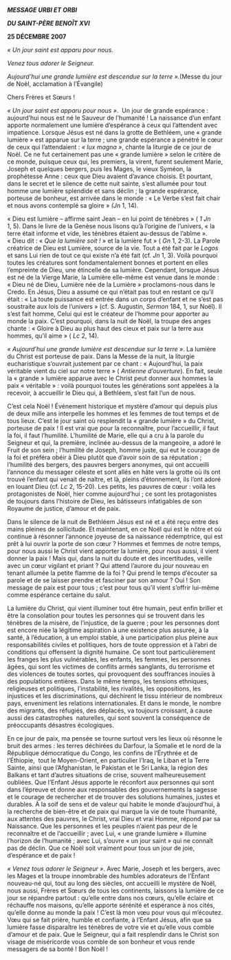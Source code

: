 ***MESSAGE URBI ET ORBI***

***DU SAINT-PÈRE BENOÎT XVI***

**25 DÉCEMBRE 2007**

*« Un jour saint est apparu pour nous.*

*Venez tous adorer le Seigneur.*

*Aujourd’hui une grande lumière est descendue sur la terre ».*(Messe du jour de Noël, acclamation à l’Évangile)

Chers Frères et Sœurs !

*« Un jour saint est apparu pour nous »*.  Un jour de grande espérance : aujourd’hui nous est né le Sauveur de l’humanité ! La naissance d’un enfant apporte normalement une lumière d’espérance à ceux qui l’attendent avec impatience. Lorsque Jésus est né dans la grotte de Bethléem, une « grande lumière » est apparue sur la terre ; une grande espérance a pénétré le cœur de ceux qui l’attendaient : *« lux magna »*, chante la liturgie de ce jour de Noël. Ce ne fut certainement pas une « grande lumière » selon le critère de ce monde, puisque ceux qui, les premiers, la virent, furent seulement Marie, Joseph et quelques bergers, puis les Mages, le vieux Syméon, la prophétesse Anne : ceux que Dieu avaient d’avance choisis. Et pourtant, dans le secret et le silence de cette nuit sainte, s’est allumée pour tout homme une lumière splendide et sans déclin ; la grande espérance, porteuse de bonheur, est arrivée dans le monde : « Le Verbe s’est fait chair et nous avons contemplé sa gloire » *(Jn* 1, 14).

« Dieu est lumière – affirme saint Jean – en lui point de ténèbres » ( *1 Jn* 1, 5). Dans le livre de la Genèse nous lisons qu’à l’origine de l’univers, « la terre était informe et vide, les ténèbres étaient au-dessus de l’abîme ». « Dieu dit : « *Que la lumière soit !* » et la lumière fut » ( *Gn* 1, 2-3). La Parole créatrice de Dieu est Lumière, source de la vie. Tout a été fait par le *Logos* et sans Lui rien de tout ce qui existe n’a été fait (cf. *Jn* 1, 3). Voilà pourquoi toutes les créatures sont fondamentalement bonnes et portent en elles l’empreinte de Dieu, une étincelle de sa lumière. Cependant, lorsque Jésus est né de la Vierge Marie, la Lumière elle-même est venue dans le monde : « Dieu né de Dieu, Lumière née de la Lumière » proclamons-nous dans le Credo. En Jésus, Dieu a assumé ce qui n’était pas tout en restant ce qu’il était : « La toute puissance est entrée dans un corps d’enfant et ne s’est pas soustraite aux lois de l’univers » (cf. S. Augustin, *Sermon* 184, 1, sur Noël). Il s’est fait homme, Celui qui est le créateur de l’homme pour apporter au monde la paix. C’est pourquoi, dans la nuit de Noël, la troupe des anges chante : « Gloire à Dieu au plus haut des cieux et paix sur la terre aux hommes, qu’il aime » ( *Lc* 2, 14).

*« Aujourd’hui une grande lumière est descendue sur la terre »*. La lumière du Christ est porteuse de paix. Dans la Messe de la nuit, la liturgie eucharistique s’ouvrait justement par ce chant : « Aujourd’hui, la paix véritable vient du ciel sur notre terre » ( *Antienne d’ouverture*). En fait, seule la « grande » lumière apparue avec le Christ peut donner aux hommes la paix « véritable » : voilà pourquoi toutes les générations sont appelées à la recevoir, à accueillir le Dieu qui, à Bethléem, s’est fait l’un de nous.

C’est cela Noël ! Événement historique et mystère d’amour qui depuis plus de deux mille ans interpelle les hommes et les femmes de tout temps et de tous lieux. C’est le jour saint où resplendit la « grande lumière » du Christ, porteuse de paix ! Il est vrai que pour la reconnaître, pour l’accueillir, il faut la foi, il faut l’humilité. L’humilité de Marie, elle qui a cru à la parole du Seigneur et qui, la première, inclinée au-dessus de la mangeoire, a adoré le Fruit de son sein ; l’humilité de Joseph, homme juste, qui eut le courage de la foi et préféra obéir à Dieu plutôt que d’avoir soin de sa réputation ; l’humilité des bergers, des pauvres bergers anonymes, qui ont accueilli l’annonce du messager céleste et sont allés en hâte vers la grotte où ils ont trouvé l’enfant qui venait de naître, et là, pleins d’étonnement, ils l’ont adoré en louant Dieu (cf. *Lc* 2, 15-20). Les petits, les pauvres de cœur : voilà les protagonistes de Noël, hier comme aujourd’hui ; ce sont les protagonistes de toujours dans l’histoire de Dieu, les bâtisseurs infatigables de son Royaume de justice, d’amour et de paix.

Dans le silence de la nuit de Bethléem Jésus est né et a été reçu entre des mains pleines de sollicitude. Et maintenant, en ce Noël qui est le nôtre et où continue à résonner l’annonce joyeuse de sa naissance rédemptrice, qui est prêt à lui ouvrir la porte de son cœur ? Hommes et femmes de notre temps, pour nous aussi le Christ vient apporter la lumière, pour nous aussi, il vient donner la paix ! Mais qui, dans la nuit du doute et des incertitudes, veille avec un cœur vigilant et priant ? Qui attend l’aurore du jour nouveau en tenant allumée la petite flamme de la foi ? Qui prend le temps d’écouter sa parole et de se laisser prendre et fasciner par son amour ? Oui ! Son message de paix est pour tous ; c’est pour tous qu’il vient s’offrir lui-même comme espérance certaine du salut.

La lumière du Christ, qui vient illuminer tout être humain, peut enfin briller et être la consolation pour toutes les personnes qui se trouvent dans les ténèbres de la misère, de l’injustice, de la guerre ; pour les personnes dont est encore niée la légitime aspiration à une existence plus assurée, à la santé, à l’éducation, à un emploi stable, à une participation plus pleine aux responsabilités civiles et politiques, hors de toute oppression et à l’abri de conditions qui offensent la dignité humaine. Ce sont tout particulièrement les franges les plus vulnérables, les enfants, les femmes, les personnes âgées, qui sont les victimes de conflits armés sanglants, du terrorisme et des violences de toutes sortes, qui provoquent des souffrances inouïes à des populations entières. Dans le même temps, les tensions ethniques, religieuses et politiques, l’instabilité, les rivalités, les oppositions, les injustices et les discriminations, qui déchirent le tissu intérieur de nombreux pays, enveniment les relations internationales. Et dans le monde, le nombre des migrants, des réfugiés, des déplacés, va toujours croissant, à cause aussi des catastrophes  naturelles, qui sont souvent la conséquence de préoccupants désastres écologiques.

En ce jour de paix, ma pensée se tourne surtout vers les lieux où résonne le bruit des armes : les terres déchirées du Darfour, la  Somalie et le nord de la République démocratique du Congo, les confins de l’Érythrée et de l’Éthiopie,  tout le Moyen-Orient, en particulier l’Iraq, le Liban et la Terre Sainte, ainsi que l’Afghanistan, le Pakistan et le Sri Lanka, la région des Balkans et tant d’autres situations de crise, souvent malheureusement oubliées. Que l’Enfant Jésus apporte le réconfort aux personnes qui sont dans l’épreuve et donne aux responsables des gouvernements la sagesse et le courage de rechercher et de trouver des solutions humaines, justes et durables. À la soif de sens et de valeur qui habite le monde d’aujourd’hui, à la recherche de bien-être et de paix qui marque la vie de toute l’humanité, aux attentes des pauvres, le Christ, vrai Dieu et vrai Homme, répond par sa Naissance. Que les personnes et les peuples n’aient pas peur de le reconnaître et de l’accueillir ; avec Lui, « une grande lumière » illumine l’horizon de l’humanité ; avec Lui, s’ouvre « un jour saint » qui ne connaît pas de déclin. Que ce Noël soit vraiment pour tous un jour de joie, d’espérance et de paix !

*« Venez tous adorer le Seigneur »*. Avec Marie, Joseph et les bergers, avec les Mages et la troupe innombrable des humbles adorateurs de l’Enfant nouveau-né qui, tout au long des siècles, ont accueilli le mystère de Noël, nous aussi, Frères et Sœurs de tous les continents, laissons la lumière de ce jour se répandre partout : qu’elle entre dans nos cœurs, qu’elle éclaire et réchauffe nos maisons, qu’elle apporte sérénité et espérance à nos cités, qu’elle donne au monde la paix ! C’est là mon vœu pour vous qui m’écoutez. Vœu qui se fait prière, humble et confiante, à l’Enfant Jésus, afin que sa lumière fasse disparaître les ténèbres de votre vie et qu’elle vous comble d’amour et de paix. Que le Seigneur, qui a fait resplendir dans le Christ son visage de miséricorde vous comble de son bonheur et vous rende messagers de sa bonté ! Bon Noël !